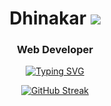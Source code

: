 <h1 align="center">Dhinakar <img src="https://img.shields.io/badge/Karan-Veiyon-red?style=flat-square"> </h1> 
<h3 align="center">Web Developer</h3>
<div align="center"><a href="https://git.io/typing-svg"><img src="https://readme-typing-svg.demolab.com?font=Fira+Code&pause=1000&color=F70C0C&center=true&vCenter=true&width=435&lines=Be+Prepared+Rather+Than+Dreaming" alt="Typing SVG" /></a></div>
<div align="center">
  
  [![GitHub Streak](https://github-readme-streak-stats.herokuapp.com?user=karanveiyon&theme=dark&hide_border=true&date_format=M%20j%5B%2C%20Y%5D)](https://git.io/streak-stats)

</div>
